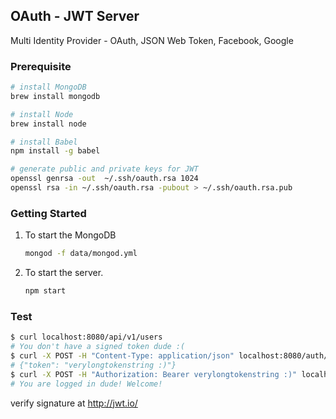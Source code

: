 ## OAuth - JWT Server

Multi Identity Provider - OAuth, JSON Web Token, Facebook, Google 

### Prerequisite 
```bash
# install MongoDB
brew install mongodb

# install Node
brew install node

# install Babel
npm install -g babel

# generate public and private keys for JWT
openssl genrsa -out  ~/.ssh/oauth.rsa 1024
openssl rsa -in ~/.ssh/oauth.rsa -pubout > ~/.ssh/oauth.rsa.pub
```

### Getting Started

1. To start the MongoDB 

    ```bash
    mongod -f data/mongod.yml
    ```
    
2. To start the server.
    
    ```bash
    npm start
    ```
    
### Test

```bash
$ curl localhost:8080/api/v1/users
# You don't have a signed token dude :(
$ curl -X POST -H "Content-Type: application/json" localhost:8080/auth/login -d '{"username": "admin", "password": "admin"}'
# {"token": "verylongtokenstring :)"}
$ curl -X POST -H "Authorization: Bearer verylongtokenstring :)" localhost:8080/api/v1/users -d '{"username": "sumo", "password": "sumo"}'
# You are logged in dude! Welcome!
```

verify signature at http://jwt.io/